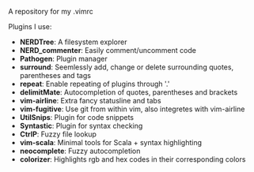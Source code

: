 A repository for my .vimrc

Plugins I use:
 * **NERDTree**: A filesystem explorer
 * **NERD\_commenter**: Easily comment/uncomment code
 * **Pathogen**: Plugin manager
 * **surround**: Seemlessly add, change or delete surrounding quotes, parentheses and tags
 * **repeat**: Enable repeating of plugins through '.'
 * **delimitMate**: Autocompletion of quotes, parentheses and brackets
 * **vim-airline**: Extra fancy statusline and tabs
 * **vim-fugitive**: Use git from within vim, also integretes with vim-airline
 * **UtilSnips**: Plugin for code snippets
 * **Syntastic**: Plugin for syntax checking
 * **CtrlP**: Fuzzy file lookup
 * **vim-scala**: Minimal tools for Scala + syntax highlighting
 * **neocomplete**: Fuzzy autocompletion
 * **colorizer**: Highlights rgb and hex codes in their corresponding colors
